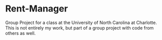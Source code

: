 Rent-Manager
============

Group Project for a class at the University of North Carolina at Charlotte. This is not entirely my work, but part of a group project with code from others as well.